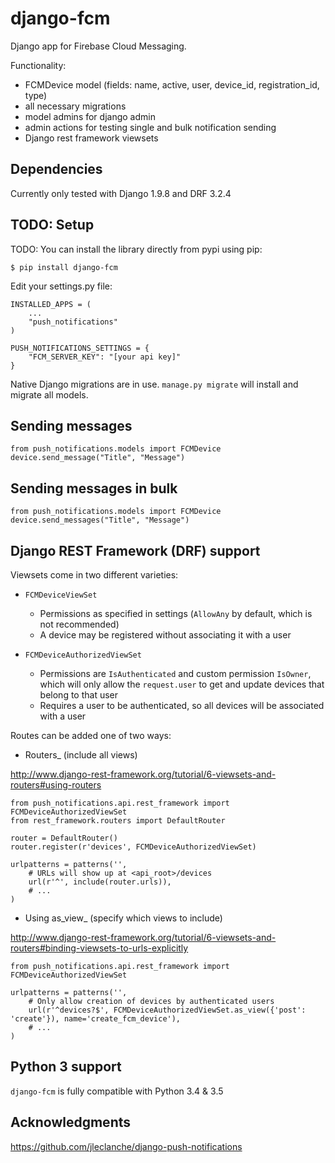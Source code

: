 django-fcm
=========================

Django app for Firebase Cloud Messaging.

Functionality:
 - FCMDevice model (fields: name, active, user, device_id, registration_id, type)
 - all necessary migrations
 - model admins for django admin
 - admin actions for testing single and bulk notification sending
 - Django rest framework viewsets

Dependencies
------------
Currently only tested with Django 1.9.8 and DRF 3.2.4

TODO: Setup
-----
TODO: You can install the library directly from pypi using pip:

	$ pip install django-fcm


Edit your settings.py file:

	INSTALLED_APPS = (
		...
		"push_notifications"
	)

	PUSH_NOTIFICATIONS_SETTINGS = {
		"FCM_SERVER_KEY": "[your api key]"
	}

Native Django migrations are in use. ``manage.py migrate`` will install and migrate all models.

Sending messages
----------------

	from push_notifications.models import FCMDevice
	device.send_message("Title", "Message")

Sending messages in bulk
------------------------

	from push_notifications.models import FCMDevice
	device.send_messages("Title", "Message")

Django REST Framework (DRF) support
-----------------------------------
Viewsets come in two different varieties:

- ``FCMDeviceViewSet``

	- Permissions as specified in settings (``AllowAny`` by default, which is not recommended)
	- A device may be registered without associating it with a user

- ``FCMDeviceAuthorizedViewSet``

	- Permissions are ``IsAuthenticated`` and custom permission ``IsOwner``, which will only allow the ``request.user`` to get and update devices that belong to that user
	- Requires a user to be authenticated, so all devices will be associated with a user

Routes can be added one of two ways:

- Routers_ (include all views)

http://www.django-rest-framework.org/tutorial/6-viewsets-and-routers#using-routers

	from push_notifications.api.rest_framework import FCMDeviceAuthorizedViewSet
	from rest_framework.routers import DefaultRouter

	router = DefaultRouter()
	router.register(r'devices', FCMDeviceAuthorizedViewSet)

	urlpatterns = patterns('',
		# URLs will show up at <api_root>/devices
		url(r'^', include(router.urls)),
		# ...
	)
	
- Using as_view_ (specify which views to include)

http://www.django-rest-framework.org/tutorial/6-viewsets-and-routers#binding-viewsets-to-urls-explicitly

	from push_notifications.api.rest_framework import FCMDeviceAuthorizedViewSet

	urlpatterns = patterns('',
		# Only allow creation of devices by authenticated users
		url(r'^devices?$', FCMDeviceAuthorizedViewSet.as_view({'post': 'create'}), name='create_fcm_device'),
		# ...
	)


Python 3 support
----------------
``django-fcm`` is fully compatible with Python 3.4 & 3.5


Acknowledgments
----------------
https://github.com/jleclanche/django-push-notifications